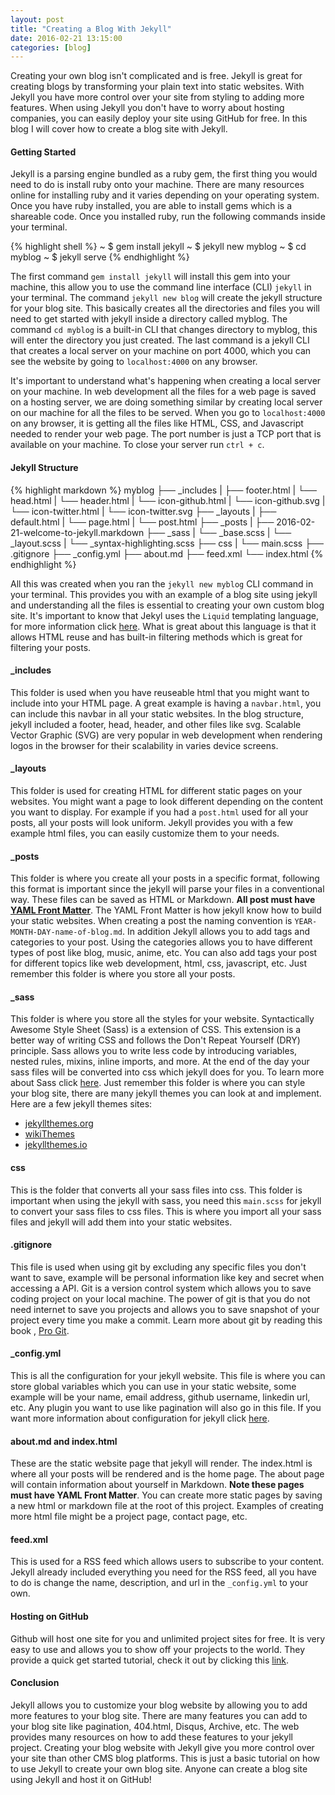 ```yaml
---
layout: post
title: "Creating a Blog With Jekyll"
date: 2016-02-21 13:15:00
categories: [blog]
---
```


Creating your own blog isn't complicated and is free. Jekyll is great for creating blogs by transforming your plain text into static websites. With Jekyll you have more control over your site from styling to adding more features. When using Jekyll you don't have to worry about hosting companies, you can easily deploy your site using GitHub for free. In this blog I will cover how to create a blog site with Jekyll.

####  Getting Started

Jekyll is a parsing engine bundled as a ruby gem, the first thing you would need to do is install ruby onto your machine. There are many resources online for installing ruby and it varies depending on your operating system. Once you have ruby installed, you are able to install gems which is a shareable code. Once you installed ruby, 
run the following commands inside your terminal.
 
{% highlight shell %}
  ~ $ gem install jekyll
  ~ $ jekyll new myblog
  ~ $ cd myblog
  ~ $ jekyll serve
{% endhighlight %}
 
The first command `gem install jekyll` will install this gem into your machine, this allow you to use the command line interface (CLI) `jekyll` in your terminal. The command `jekyll new blog` will create the jekyll structure for your blog site. This basically creates all the directories and files you will need to get started with jekyll inside a directory called myblog. The command `cd myblog` is a built-in CLI that changes directory to myblog, this will enter the directory you just created. The last command is a jekyll CLI that creates a local server on your machine on port 4000, which you can see the website by going to `localhost:4000` on any browser.
 
It's important to understand what's happening when creating a local server on your machine. In web development all the files for a web page is saved on a hosting server, we are doing something similar by creating local server on our machine for all the files to be served. When you go to `localhost:4000` on any browser, it is getting all the files like HTML, CSS, and Javascript needed to render your web page. The port number is just a TCP port that is available on your machine. To close your server run `ctrl + c`.

#### Jekyll Structure

{% highlight markdown %}
  myblog
  ├── _includes
  |   ├── footer.html
  |   └── head.html
  |   └── header.html
  |   └── icon-github.html
  |   └── icon-github.svg
  |   └── icon-twitter.html
  |   └── icon-twitter.svg
  ├── _layouts
  |   ├── default.html
  |   └── page.html
  |   └── post.html
  ├── _posts
  |   ├── 2016-02-21-welcome-to-jekyll.markdown
  ├── _sass
  |   └── _base.scss
  |   └── _layout.scss
  |   └── _syntax-highlighting.scss
  ├── css
  |   └── main.scss
  ├── .gitignore
  ├── _config.yml
  ├── about.md
  ├── feed.xml
  └── index.html
{% endhighlight %}

All this was created when you ran the `jekyll new myblog` CLI command in your terminal. This provides you with an example of a blog site using jekyll and understanding all the files is essential to creating your own custom blog site. It's important to know that Jekyl uses the `Liquid` templating language, for more information click <a href="https://docs.shopify.com/themes/liquid" target="_blank">here</a>. What is great about this language is that it allows HTML reuse and has built-in filtering methods which is great for filtering your posts.

#### _includes

This folder is used when you have reuseable html that you might want to include into your HTML page. A great example is having a `navbar.html`, you can include this navbar in all your static websites. In the blog structure, jekyll included a footer, head, header, and other files like svg. Scalable Vector Graphic (SVG) are very popular in web development when rendering logos in the browser for their scalability in varies device screens.

#### _layouts

This folder is used for creating HTML for different static pages on your websites. You might want a page to look different depending on the content you want to display. For example if you had a `post.html` used for all your posts, all your posts will look uniform. Jekyll provides you with a few example html files, you can easily customize them to your needs.

#### _posts

This folder is where you create all your posts in a specific format, following this format is important since the jekyll will parse your files in a conventional way. These files can be saved as HTML or Markdown. **All post must have <a href="http://jekyllrb.com/docs/frontmatter/" target="_blank">YAML Front Matter</a>**. The YAML Front Matter is how jekyll know how to build your static websites. When creating a post the naming convention is `YEAR-MONTH-DAY-name-of-blog.md`. In addition Jekyll allows you to add tags and categories to your post. Using the categories allows you to have different types of post like blog, music, anime, etc. You can also add tags your post for different topics like web development, html, css, javascript, etc. Just remember this folder is where you store all your posts.

#### _sass

This folder is where you store all the styles for your website. Syntactically Awesome Style Sheet (Sass) is a extension of CSS. This extension is a better way of writing CSS and follows the Don't Repeat Yourself (DRY) principle. Sass allows you to write less code by introducing variables, nested rules, mixins, inline imports, and more. At the end of the day your sass files will be converted into css which jekyll does for you. To learn more about Sass click <a href="http://sass-lang.com/guide" target="_blank">here</a>. Just remember this folder is where you can style your blog site, there are many jekyll themes you can look at and implement. Here are a few jekyll themes sites: 

* <a href="http://jekyllthemes.org/" target="_blank">jekyllthemes.org</a>
* <a href="https://github.com/jekyll/jekyll/wiki/Themes" target="_blank">wikiThemes</a>
* <a href="http://jekyllthemes.io/" target="_blank">jekyllthemes.io</a>

#### css

This is the folder that converts all your sass files into css. This folder is important when using the jekyll with sass, you need this `main.scss` for jekyll to convert your sass files to css files. This is where you import all your sass files and jekyll will add them into your static websites.

#### .gitignore

This file is used when using git by excluding any specific files you don't want to save, example will be personal information like key and secret when accessing a API. Git is a version control system which allows you to save coding project on your local machine. The power of git is that you do not need internet to save you projects and allows you to save snapshot of your project every time you make a commit. Learn more about git by reading this book , <a href="https://git-scm.com/book/en/v2" target="_blank">Pro Git</a>.

#### _config.yml

This is all the configuration for your jekyll website. This file is where you can store global variables which you can use in your static website, some example will be your name, email address, github username, linkedin url, etc. Any plugin you want to use like pagination will also go in this file. If you want more information about configuration for jekyll click <a href="http://jekyllrb.com/docs/configuration/" target="_blank">here</a>.

#### about.md and index.html

These are the static website page that jekyll will render. The index.html is where all your posts will be rendered and is the home page. The about page will contain information about yourself in Markdown. **Note these pages must have YAML Front Matter**. You can create more static pages by saving a new html or markdown file at the root of this project. Examples of creating more html file might be a project page, contact page, etc.

#### feed.xml

This is used for a RSS feed which allows users to subscribe to your content. Jekyll already included everything you need for the RSS feed, all you have to do is change the name, description, and url in the `_config.yml` to your own.

#### Hosting on GitHub

Github will host one site for you and unlimited project sites for free. It is very easy to use and allows you to show off your projects to the world. They provide a quick get started tutorial, check it out by clicking this <a href="https://pages.github.com/" target="_blank">link</a>.

#### Conclusion

Jekyll allows you to customize your blog website by allowing you to add more features to your blog site. There are many features you can add to your blog site like pagination, 404.html, Disqus, Archive, etc. The web provides many resources on how to add these features to your jekyll project. Creating your blog website with Jekyll give you more control over your site than other CMS blog platforms. This is just a basic tutorial on how to use Jekyll to create your own blog site. Anyone can create a blog site using Jekyll and host it on GitHub!